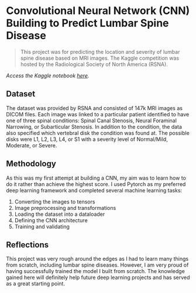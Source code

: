 # Convolutional Neural Network (CNN) Building to Predict Lumbar Spine Disease
> This project was for predicting the location and severity of lumbar spine disease based on MRI images. The Kaggle competition was hosted by the Radiological Society of North America (RSNA).

*Access the Kaggle notebook [here](https://www.kaggle.com/code/gitbyt3/lumbar-spine-eda-cnn-building/notebook).*


## Dataset
The dataset was provided by RSNA and consisted of 147k MRI images as DICOM files. Each image was linked to a particular patient identified to have one of three spinal conditions: Spinal Canal Stenosis, Neural Foraminal Narrowing, or Subarticular Stenosis. In addition to the condition, the data also specified which vertebral disk the condition was found at. The possible disks were L1, L2, L3, L4, or S1 with a severity level of Normal/Mild, Moderate, or Severe.

## Methodology
As this was my first attempt at building a CNN, my aim was to learn how to do it rather than achieve the highest score. I used Pytorch as my preferred deep learning framework and completed several machine learning tasks:

1. Converting the images to tensors
2. Image preprocessing and transformations
3. Loading the dataset into a dataloader
4. Defining the CNN architecture
5. Training and validating

## Reflections
This project was very rough around the edges as I had to learn many things from scratch, including lumbar spine diseases. However, I am very proud of having successfully trained the model I built from scratch. The knowledge gained here will definitely help future deep learning projects and has served as a great starting point. 


